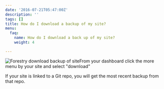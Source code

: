 ```yaml
---
date: '2016-07-21T05:47:00Z'
description: ''
tags: []
title: How do I download a backup of my site?
menu:
  faq:
    name: How do I download a back up of my site?
    weight: 4

---
```

<img src="/docs/forestryio/images/download-backup-forestry.png" alt="Forestry download backup of site" class="small right">From your dashboard click the more menu by your site and select "download"

If your site is linked to a Git repo, you will get the most recent backup from that repo.  
